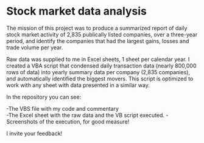 # Stock market data analysis

The mission of this project was to produce a summarized report of daily stock market activity of 2,835 publically listed companies, over a three-year period, and identify the companies that had the largest gains, losses and trade volume per year. 

Raw data was supplied to me in Excel sheets, 1 sheet per calendar year. I created a VBA script that condensed daily transaction data (nearly 800,000 rows of data) into yearly summary data per company (2,835 companies), and automatically identified the biggest movers. This script is optimized to work with any sheet with data presented in a similar way. 

In the repository you can see:

-The VBS file with my code and commentary<br>
-The Excel sheet with the raw data and the VB script executed. 
-Screenshots of the execution, for good measure!

I invite your feedback!
